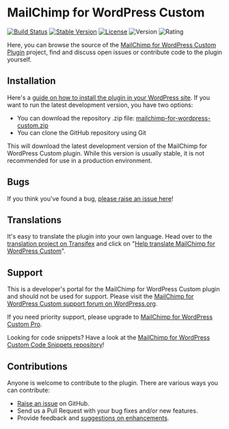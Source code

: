 MailChimp for WordPress Custom
======================
[![Build Status](https://api.travis-ci.org/ibericode/mailchimp-for-wordpress-custom.png?branch=master)](https://travis-ci.org/ibericode/mailchimp-for-wordpress-custom)
[![Stable Version](https://poser.pugx.org/dannyvankooten/mailchimp-for-wordpress-custom/v/stable.svg)](https://packagist.org/packages/dannyvankooten/mailchimp-for-wordpress-custom)
[![License](https://poser.pugx.org/dannyvankooten/mailchimp-for-wordpress-custom/license.svg)](https://packagist.org/packages/dannyvankooten/mailchimp-for-wordpress-custom)
![Version](https://img.shields.io/wordpress/plugin/dt/mailchimp-for-wp.svg)
![Rating](https://img.shields.io/wordpress/plugin/r/mailchimp-for-wp.svg)

Here, you can browse the source of the [MailChimp for WordPress Custom Plugin](https://wordpress.org/plugins/mailchimp-for-wp/) project, find and discuss open issues or contribute code to the plugin yourself.

Installation
------------

Here's a [guide on how to install the plugin in your WordPress site](https://wordpress.org/plugins/mailchimp-for-wp/installation/).
If you want to run the latest development version, you have two options:

* You can download the repository .zip file: [mailchimp-for-wordpress-custom.zip](https://github.com/ibericode/mailchimp-for-wordpress-custom/archive/master.zip)
* You can clone the GitHub repository using Git

This will download the latest development version of the MailChimp for WordPress Custom plugin. While this version is usually stable,
it is not recommended for use in a production environment.

Bugs
----
If you think you've found a bug, [please raise an issue here](https://github.com/ibericode/mailchimp-for-wordpress-custom/issues?state=open)!

Translations
-------------
It's easy to translate the plugin into your own language. Head over to the [translation project on Transifex](https://www.transifex.com/projects/p/mailchimp-for-wordpress-custom/) and click on "[Help translate MailChimp for WordPress Custom](https://www.transifex.com/signup/?join_project=mailchimp-for-wordpress-custom)".

Support
-------
This is a developer's portal for the MailChimp for WordPress Custom plugin and should not be used for support. Please visit the
[MailChimp for WordPress Custom support forum on WordPress.org](https://wordpress.org/support/plugin/mailchimp-for-wp).

If you need priority support, please upgrade to [MailChimp for WordPress Custom Pro](https://mc4wp.com/).

Looking for code snippets? Have a look at the [MailChimp for WordPress Custom Code Snippets repository](https://github.com/ibericode/mc4wp-snippets)!

Contributions
-------------
Anyone is welcome to contribute to the plugin. There are various ways you can contribute:

* [Raise an issue](https://github.com/ibericode/mailchimp-for-wordpress-custom/issues) on GitHub.
* Send us a Pull Request with your bug fixes and/or new features.
* Provide feedback and [suggestions on enhancements](https://github.com/ibericode/mailchimp-for-wordpress-custom/issues?direction=desc&labels=Enhancement&page=1&sort=created&state=open).